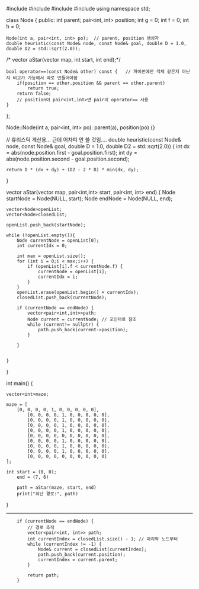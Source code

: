 #include <iostream>
#include <cmath>
#include <utility>
#include <vector>
using namespace std;

class Node {
public:
	int parent;
	pair<int, int> position;
	int g = 0;
	int f = 0;
	int h = 0;

	Node(int a, pair<int, int> po);  // parent, position 생성자
	double heuristic(const Node& node, const Node& goal, double D = 1.0, double D2 = std::sqrt(2.0));
   /* vector<int> aStar(vector<int> map, int start, int end);*/

    bool operator==(const Node& other) const {   // 파이썬에만 객체 같은지 아닌지 비교가 가능해서 따로 만들어야함
        if(position == other.position && parent == other.parent)
            return true;
        return false;
        // position이 pair<int,int>면 pair의 operator== 사용
    }
};

Node::Node(int a, pair<int, int> po): parent(a), position(po) {}

// 휴리스틱 계산용... 근데 어차피 안 쓸 것임....
double heuristic(const Node& node, const Node& goal, double D = 1.0, double D2 = std::sqrt(2.0)) {
	int dx = abs(node.position.first - goal.position.first);
	int dy = abs(node.position.second - goal.position.second);

	return D * (dx + dy) + (D2 - 2 * D) * min(dx, dy);
}

vector<int> aStar(vector<int> map, pair<int,int> start, pair<int, int> end) {
    Node startNode = Node(NULL, start);
    Node endNode = Node(NULL, end);

    vector<Node>openList;
    vector<Node>closedList;

    openList.push_back(startNode);

    while (!openList.empty()){
        Node currentNode = openList[0];
        int currentIdx = 0;

        int max = openList.size();
        for (int i = 0;i < max;i++) {
            if (openList[i].f < currentNode.f) {
                currentNode = openList[i];
                currentIdx = i;
            }
        }
        openList.erase(openList.begin() + currentIdx);
        closedList.push_back(currentNode);

        if (currentNode == endNode) {
            vector<pair<int,int>>path;
            Node current = currentNode; // 포인터로 참조
            while (current!= nullptr) {
                path.push_back(current->position);
            }

        }


    }
}

int main() {

    vector<int>maze;
    
    maze = [
        [0, 0, 0, 0, 1, 0, 0, 0, 0, 0],
            [0, 0, 0, 0, 1, 0, 0, 0, 0, 0],
            [0, 0, 0, 0, 1, 0, 0, 0, 0, 0],
            [0, 0, 0, 0, 1, 0, 0, 0, 0, 0],
            [0, 0, 0, 0, 1, 0, 0, 0, 0, 0],
            [0, 0, 0, 0, 0, 0, 0, 0, 0, 0],
            [0, 0, 0, 0, 1, 0, 0, 0, 0, 0],
            [0, 0, 0, 0, 1, 0, 0, 0, 0, 0],
            [0, 0, 0, 0, 1, 0, 0, 0, 0, 0],
            [0, 0, 0, 0, 0, 0, 0, 0, 0, 0]
    ];

    int start = (0, 0);
        end = (7, 6)

        path = aStar(maze, start, end)
        print("최단 경로:", path)
}

-----------



        if (currentNode == endNode) {
            // 경로 추적
            vector<pair<int, int>> path;
            int currentIndex = closedList.size() - 1; // 마지막 노드부터
            while (currentIndex != -1) {
                Node& current = closedList[currentIndex];
                path.push_back(current.position);
                currentIndex = current.parent;
            }

            return path;
        }
